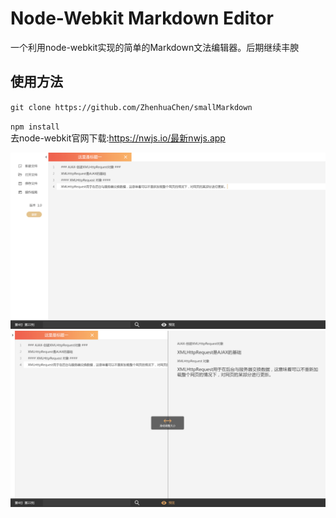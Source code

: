 # Node-Webkit Markdown Editor
一个利用node-webkit实现的简单的Markdown文法编辑器。后期继续丰腴
## 使用方法
``
git clone https://github.com/ZhenhuaChen/smallMarkdown
``
<br/>

``
npm install
``
<br />
去node-webkit官网下载:https://nwjs.io/最新nwjs.app



![The editor](/img/UI1.jpg)
![The editor](/img/UI2.jpg)
